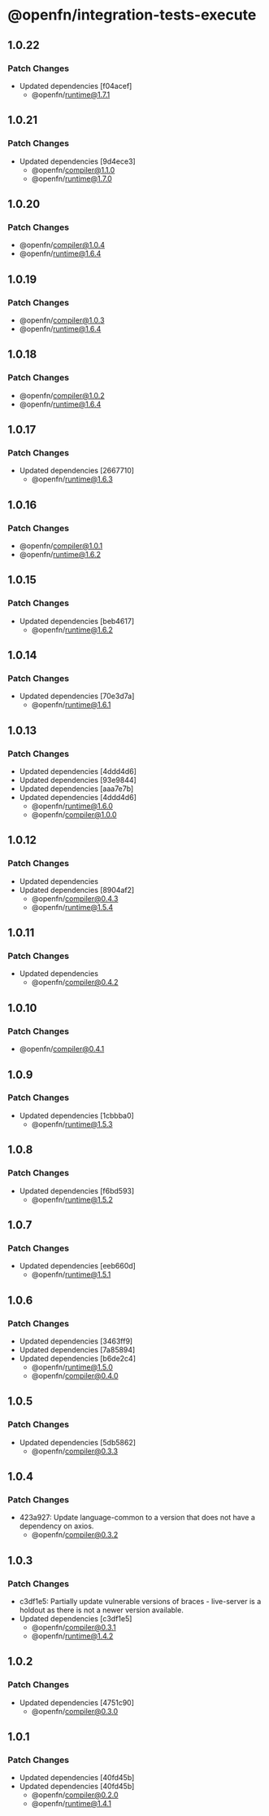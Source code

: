 # @openfn/integration-tests-execute

## 1.0.22

### Patch Changes

- Updated dependencies [f04acef]
  - @openfn/runtime@1.7.1

## 1.0.21

### Patch Changes

- Updated dependencies [9d4ece3]
  - @openfn/compiler@1.1.0
  - @openfn/runtime@1.7.0

## 1.0.20

### Patch Changes

- @openfn/compiler@1.0.4
- @openfn/runtime@1.6.4

## 1.0.19

### Patch Changes

- @openfn/compiler@1.0.3
- @openfn/runtime@1.6.4

## 1.0.18

### Patch Changes

- @openfn/compiler@1.0.2
- @openfn/runtime@1.6.4

## 1.0.17

### Patch Changes

- Updated dependencies [2667710]
  - @openfn/runtime@1.6.3

## 1.0.16

### Patch Changes

- @openfn/compiler@1.0.1
- @openfn/runtime@1.6.2

## 1.0.15

### Patch Changes

- Updated dependencies [beb4617]
  - @openfn/runtime@1.6.2

## 1.0.14

### Patch Changes

- Updated dependencies [70e3d7a]
  - @openfn/runtime@1.6.1

## 1.0.13

### Patch Changes

- Updated dependencies [4ddd4d6]
- Updated dependencies [93e9844]
- Updated dependencies [aaa7e7b]
- Updated dependencies [4ddd4d6]
  - @openfn/runtime@1.6.0
  - @openfn/compiler@1.0.0

## 1.0.12

### Patch Changes

- Updated dependencies
- Updated dependencies [8904af2]
  - @openfn/compiler@0.4.3
  - @openfn/runtime@1.5.4

## 1.0.11

### Patch Changes

- Updated dependencies
  - @openfn/compiler@0.4.2

## 1.0.10

### Patch Changes

- @openfn/compiler@0.4.1

## 1.0.9

### Patch Changes

- Updated dependencies [1cbbba0]
  - @openfn/runtime@1.5.3

## 1.0.8

### Patch Changes

- Updated dependencies [f6bd593]
  - @openfn/runtime@1.5.2

## 1.0.7

### Patch Changes

- Updated dependencies [eeb660d]
  - @openfn/runtime@1.5.1

## 1.0.6

### Patch Changes

- Updated dependencies [3463ff9]
- Updated dependencies [7a85894]
- Updated dependencies [b6de2c4]
  - @openfn/runtime@1.5.0
  - @openfn/compiler@0.4.0

## 1.0.5

### Patch Changes

- Updated dependencies [5db5862]
  - @openfn/compiler@0.3.3

## 1.0.4

### Patch Changes

- 423a927: Update language-common to a version that does not have a dependency on axios.
  - @openfn/compiler@0.3.2

## 1.0.3

### Patch Changes

- c3df1e5: Partially update vulnerable versions of braces - live-server is a holdout as there is not a newer version available.
- Updated dependencies [c3df1e5]
  - @openfn/compiler@0.3.1
  - @openfn/runtime@1.4.2

## 1.0.2

### Patch Changes

- Updated dependencies [4751c90]
  - @openfn/compiler@0.3.0

## 1.0.1

### Patch Changes

- Updated dependencies [40fd45b]
- Updated dependencies [40fd45b]
  - @openfn/compiler@0.2.0
  - @openfn/runtime@1.4.1
